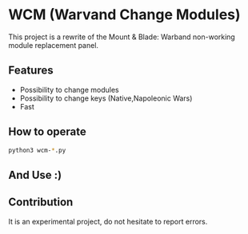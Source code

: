 
# WCM (Warvand Change Modules)

This project is a rewrite of the Mount & Blade: Warband non-working module replacement panel.


## Features

- Possibility to change modules
- Possibility to change keys (Native,Napoleonic Wars)
- Fast

  
## How to operate

```bash
python3 wcm-*.py

```
## And Use :)

  
## Contribution

It is an experimental project, do not hesitate to report errors.

  
